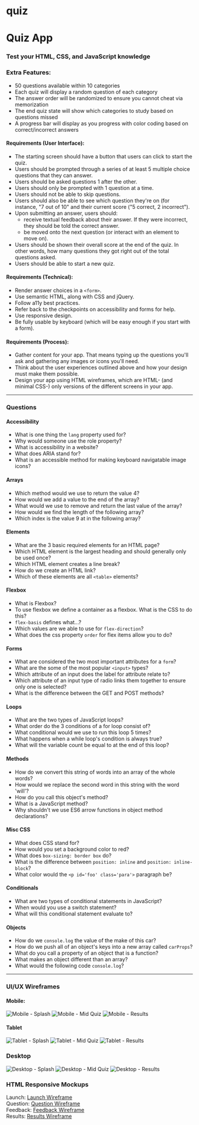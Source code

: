 # quiz
# Quiz App
### Test your HTML, CSS, and JavaScript knowledge

### Extra Features:
- 50 questions available within 10 categories
- Each quiz will display a random question of each category
- The answer order will be randomized to ensure you cannot cheat via memorization
- The end quiz state will show which categories to study based on questions missed
- A progress bar will display as you progress with color coding based on correct/incorrect answers

#### Requirements (User Interface):
- The starting screen should have a button that users can click to start the quiz.
- Users should be prompted through a series of at least 5 multiple choice questions that they can answer.
- Users should be asked questions 1 after the other.
- Users should only be prompted with 1 question at a time.
- Users should not be able to skip questions.
- Users should also be able to see which question they're on (for instance, "7 out of 10" and their current score ("5 correct, 2 incorrect").
- Upon submitting an answer, users should:
  - receive textual feedback about their answer. If they were incorrect, they should be told the correct answer.
  - be moved onto the next question (or interact with an element to move on).
- Users should be shown their overall score at the end of the quiz. In other words, how many questions they got right out of the total questions asked.
- Users should be able to start a new quiz.

#### Requirements (Technical):
- Render answer choices in a `<form>`.
- Use semantic HTML, along with CSS and jQuery.
- Follow a11y best practices.
- Refer back to the checkpoints on accessibility and forms for help.
- Use responsive design.
- Be fully usable by keyboard (which will be easy enough if you start with a form).

#### Requirements (Process):
- Gather content for your app. That means typing up the questions you'll ask and gathering any images or icons you'll need.
- Think about the user experiences outlined above and how your design must make them possible.
- Design your app using HTML wireframes, which are HTML- (and minimal CSS-) only versions of the different screens in your app.

------------

### Questions
#### Accessibility
- What is one thing the `lang` property used for?
- Why would someone use the role property?
- What is accessibility in a website?
- What does ARIA stand for?
- What is an accessible method for making keyboard navigatable image icons?

#### Arrays
- Which method would we use to return the value 4?
- How would we add a value to the end of the array?
- What would we use to remove and return the last value of the array?
- How would we find the length of the following array?
- Which index is the value 9 at in the following array?

#### Elements
- What are the 3 basic required elements for an HTML page?
- Which HTML element is the largest heading and should generally only be used once?
- Which HTML element creates a line break?
- How do we create an HTML link?
- Which of these elements are all `<table>` elements?

#### Flexbox
- What is Flexbox?
- To use flexbox we define a container as a flexbox. What is the CSS to do this?
- `flex-basis` defines what...?
- Which values are we able to use for `flex-direction`?
- What does the css property `order` for flex items allow you to do?

#### Forms
- What are considered the two most important attributes for a `form`?
- What are the some of the most popular `<input>` types?
- Which attribute of an input does the label for attribute relate to?
- Which attribute of an input type of radio links them together to ensure only one is selected?
- What is the difference between the GET and POST methods?

#### Loops
- What are the two types of JavaScript loops?
- What order do the 3 conditions of a for loop consist of?
- What conditional would we use to run this loop 5 times?
- What happens when a while loop's condition is always true?
- What will the variable count be equal to at the end of this loop?

#### Methods
- How do we convert this string of words into an array of the whole words?
- How would we replace the second word in this string with the word 'will'?
- How do you call this object's method?
- What is a JavaScript method?
- Why shouldn't we use ES6 arrow functions in object method declarations?

#### Misc CSS
- What does CSS stand for?
- How would you set a background color to red?
- What does `box-sizing: border box` do?
- What is the difference between `position: inline` and `position: inline-block`?
- What color would the `<p id='foo' class='para'>` paragraph be?

#### Conditionals
- What are two types of conditional statements in JavaScript?
- When would you use a switch statement?
- What will this conditional statement evaluate to?

#### Objects
- How do we `console.log` the value of the make of this car?
- How do we push all of an object's keys into a new array called `carProps`?
- What do you call a property of an object that is a function?
- What makes an object different than an array?
- What would the following code `console.log`?

------------

### UI/UX Wireframes
#### Mobile:
![Mobile - Splash](http://stimhaus.com/image-assets-public/quiz-app/wireframes-02.jpg)
![Mobile - Mid Quiz](http://stimhaus.com/image-assets-public/quiz-app/wireframes-03.jpg)
![Mobile - Results](http://stimhaus.com/image-assets-public/quiz-app/wireframes-04.jpg)
#### Tablet
![Tablet - Splash](http://stimhaus.com/image-assets-public/quiz-app/wireframes-05.jpg)
![Tablet - Mid Quiz](http://stimhaus.com/image-assets-public/quiz-app/wireframes-06.jpg)
![Tablet - Results](http://stimhaus.com/image-assets-public/quiz-app/wireframes-07.jpg)
### Desktop
![Desktop - Splash](http://stimhaus.com/image-assets-public/quiz-app/wireframes-08.jpg)
![Desktop - Mid Quiz](http://stimhaus.com/image-assets-public/quiz-app/wireframes-09.jpg)
![Desktop - Results](http://stimhaus.com/image-assets-public/quiz-app/wireframes-10.jpg)

### HTML Responsive Mockups
Launch: [Launch Wireframe](https://sinsys.github.io/quiz-app-remastered/wireframes/launch.html "Launch Wireframe")  
Question: [Question Wireframe](https://sinsys.github.io/quiz-app-remastered/wireframes/question.html "Question Wireframe")  
Feedback: [Feedback Wireframe](https://sinsys.github.io/quiz-app-remastered/wireframes/feedback.html "Feedback Wireframe")  
Results: [Results Wireframe](https://sinsys.github.io/quiz-app-remastered/wireframes/results.html "Results Wireframe")  
